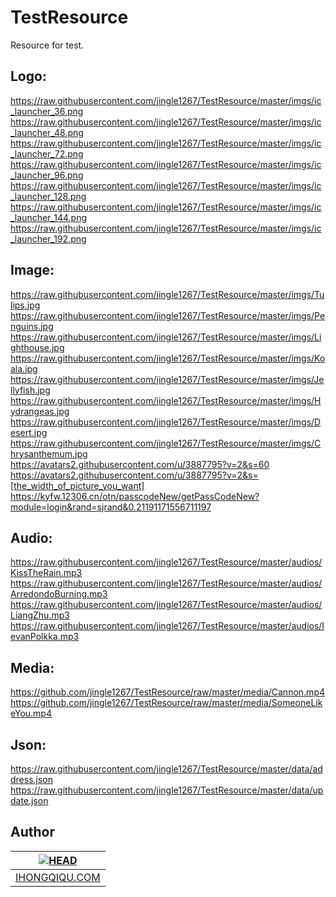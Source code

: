 TestResource
============

Resource for test.


Logo:
-------

https://raw.githubusercontent.com/jingle1267/TestResource/master/imgs/ic_launcher_36.png
<br>
https://raw.githubusercontent.com/jingle1267/TestResource/master/imgs/ic_launcher_48.png
<br>
https://raw.githubusercontent.com/jingle1267/TestResource/master/imgs/ic_launcher_72.png
<br>
https://raw.githubusercontent.com/jingle1267/TestResource/master/imgs/ic_launcher_96.png
<br>
https://raw.githubusercontent.com/jingle1267/TestResource/master/imgs/ic_launcher_128.png
<br>
https://raw.githubusercontent.com/jingle1267/TestResource/master/imgs/ic_launcher_144.png
<br>
https://raw.githubusercontent.com/jingle1267/TestResource/master/imgs/ic_launcher_192.png


Image:
-------

https://raw.githubusercontent.com/jingle1267/TestResource/master/imgs/Tulips.jpg
<br>
https://raw.githubusercontent.com/jingle1267/TestResource/master/imgs/Penguins.jpg
<br>
https://raw.githubusercontent.com/jingle1267/TestResource/master/imgs/Lighthouse.jpg
<br>
https://raw.githubusercontent.com/jingle1267/TestResource/master/imgs/Koala.jpg
<br>
https://raw.githubusercontent.com/jingle1267/TestResource/master/imgs/Jellyfish.jpg
<br>
https://raw.githubusercontent.com/jingle1267/TestResource/master/imgs/Hydrangeas.jpg
<br>
https://raw.githubusercontent.com/jingle1267/TestResource/master/imgs/Desert.jpg
<br>
https://raw.githubusercontent.com/jingle1267/TestResource/master/imgs/Chrysanthemum.jpg
<br>
https://avatars2.githubusercontent.com/u/3887795?v=2&s=60
<br>
https://avatars2.githubusercontent.com/u/3887795?v=2&s=[the_width_of_picture_you_want]
<br>
https://kyfw.12306.cn/otn/passcodeNew/getPassCodeNew?module=login&rand=sjrand&0.21191171556711197

Audio:
-------

https://raw.githubusercontent.com/jingle1267/TestResource/master/audios/KissTheRain.mp3
<br>
https://raw.githubusercontent.com/jingle1267/TestResource/master/audios/ArredondoBurning.mp3
<br>
https://raw.githubusercontent.com/jingle1267/TestResource/master/audios/LiangZhu.mp3
<br>
https://raw.githubusercontent.com/jingle1267/TestResource/master/audios/IevanPolkka.mp3


Media:
------
https://github.com/jingle1267/TestResource/raw/master/media/Cannon.mp4
<br>
https://github.com/jingle1267/TestResource/raw/master/media/SomeoneLikeYou.mp4

Json:
-----
https://raw.githubusercontent.com/jingle1267/TestResource/master/data/address.json
<br>
https://raw.githubusercontent.com/jingle1267/TestResource/master/data/update.json
<br>

Author
------
| [![HEAD](https://avatars2.githubusercontent.com/u/3887795?v=2&s=120)](http://ihongqiqu.com "Visit ihongqiqu.com") |
|---|
| [IHONGQIQU.COM](http://ihongqiqu.com) |

